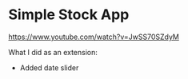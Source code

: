 # Simple Stock App

https://www.youtube.com/watch?v=JwSS70SZdyM

What I did as an extension:
  - Added date slider
